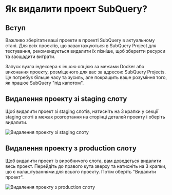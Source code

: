 # Як видалити проект SubQuery?

## Вступ

Важливо зберігати ваші проекти в проекті SubQuery в актуальному стані. Для всіх проектів, що завантажуються в SubQuery Project для тестування, рекомендується видалити їх пізніше, щоб зберегти ресурси та заощадити витрати.

Запуск вузла індексера є іншою опцією за межами Docker або виконання проекту, розміщеного для вас за адресою SubQuery Projects. Це потребує більше часу та зусиль, але покращить ваше розуміння того, як працює SubQuery "під капотом".

## Видалення проекту зі staging слоту

Щоб видалити проект зі staging слотів, натисніть на 3 крапки у секції staging слоті в межах розгортання на сторінці деталей проекту і оберіть видалити.

![Видалення проекту зі staging слоту](/assets/img/delete_staging.png)

## Видалення проекту з production слоту

Щоб видалити проект із виробничого слота, вам доведеться видалити весь проект. Перейдіть до правого кута зверху та натисніть на 3 крапки, що є налаштуваннями для всього проекту. Потім оберіть "Видалити проект".

![Видалення проекту з production слоту](/assets/img/delete_production.png)